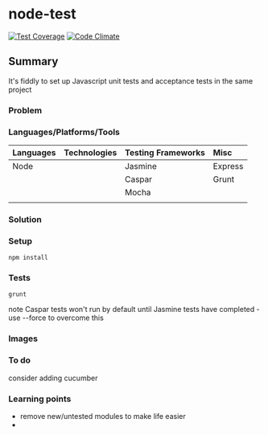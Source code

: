 # node-test

[![Test Coverage](https://codeclimate.com/github/chandley/node-test/badges/coverage.svg)](https://codeclimate.com/github/chandley/node-test)
[![Code Climate](https://codeclimate.com/github/chandley/node-test/badges/gpa.svg)](https://codeclimate.com/github/chandley/node-test)

## Summary
It's fiddly to set up Javascript unit tests and acceptance tests in the same project

### Problem

### Languages/Platforms/Tools

| Languages | Technologies  | Testing Frameworks| Misc
| :-------------------------------------------- |:--------------|:-----------|:----|
| Node      |               | Jasmine            | Express            |
|           |               | Caspar             | Grunt              |
|           |               | Mocha              |  
|           |               |

### Solution



### Setup
```
npm install
```

### Tests
```
grunt
```
note Caspar tests won't run by default until Jasmine tests have completed - use --force to overcome this

### Images

### To do

consider adding cucumber

### Learning points

* remove new/untested modules to make life easier
*
